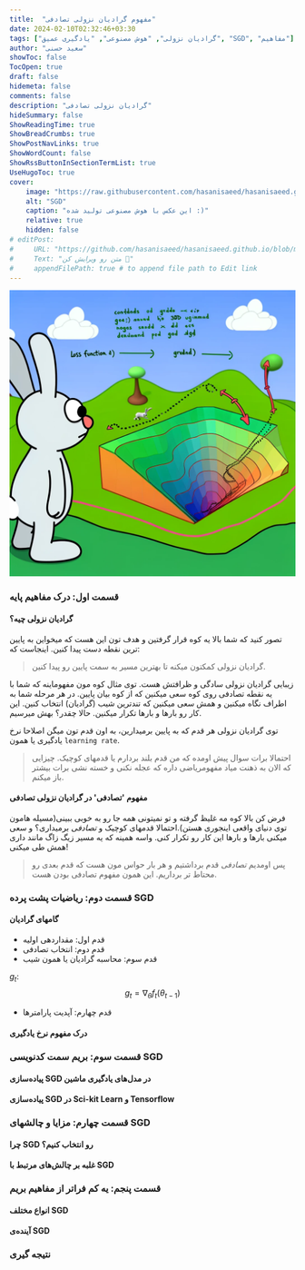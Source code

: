 ```yaml
---
title:  "مفهوم گرادیان نزولی تصادفی"
date: 2024-02-10T02:32:46+03:30
tags: ["گرادیان نزولی", "هوش مصنوعی", "یادگیری عمیق", "SGD", "مفاهیم"]
author: "سعید حسنی"
showToc: false
TocOpen: true
draft: false
hidemeta: false
comments: false
description: "گرادیان نزولی تصادفی"
hideSummary: false
ShowReadingTime: true
ShowBreadCrumbs: true
ShowPostNavLinks: true
ShowWordCount: false
ShowRssButtonInSectionTermList: true
UseHugoToc: true
cover:
    image: "https://raw.githubusercontent.com/hasanisaeed/hasanisaeed.github.io/main/content/posts/concept-of-SGD/images/sgd.webp"
    alt: "SGD"
    caption: "این عکس با هوش مصنوعی تولید شده :)" 
    relative: true
    hidden: false
# editPost:
#     URL: "https://github.com/hasanisaeed/hasanisaeed.github.io/blob/main/content"
#     Text: "متن رو ویرایش کن 🤗"
#     appendFilePath: true # to append file path to Edit link
---
```

![SGD](https://raw.githubusercontent.com/hasanisaeed/hasanisaeed.github.io/main/content/posts/concept-of-SGD/images/sgd.webp#center)

### قسمت اول: درک مفاهیم پایه
#### گرادیان نزولی چیه؟
تصور کنید که شما بالا یه کوه قرار گرفتین و هدف تون این هست که میخواین به پایین ترین نقطه دست پیدا کنین. اینجاست که:
> گرادیان نزولی کمکتون میکنه تا بهترین مسیر به سمت پایین رو پیدا کنین.

زیبایی گرادیان نزولی سادگی و ظرافتش هست. توی مثال کوه مون مفهوماینه که شما با یه نقطه تصادفی روی کوه سعی میکنین که از کوه بیان پایین. در هر مرحله شما به اطراف نگاه میکنین و همش سعی میکنین که تندترین شیب (گرادیان) انتخاب کنین. این کار رو بارها و بارها تکرار میکنین. حالا چقدر؟ بهش میرسیم.

توی گرادیان نزولی هر قدم که به پایین برمیدارین، به اون قدم تون میگن اصلاحا نرخ یادگیری یا همون `learning rate`. 
> احتمالا برات سوال پیش اومده که من قدم بلند بردارم یا قدمهای کوچیک. چیزایی که الان به ذهنت میاد مفهومریاضی داره که عجله نکنی و خسته نشی برات بیشتر باز میکنم.

#### مفهوم 'تصادفی' در گرادیان نزولی تصادفی
فرض کن بالا کوه مه غلیظ گرفته و تو نمیتونی همه جا رو به خوبی ببینی(مسیله هامون توی دنیای واقعی اینجوری هستن).احتمالا قدمهای کوچیک و *تصادفی* برمیداری؟ و سعی میکنی بارها و بارها این کار رو تکرار کنی. واسه همینه که یه مسیر زیگ زاگ مانند داری همش طی میکنی!
> پس اومدیم *تصادفی* قدم برداشتیم و هر بار حواس مون هست که قدم بعدی رو محتاط تر برداریم. این همون مفهوم تصادفی بودن هست.

### قسمت دوم: ریاضیات پشت پرده SGD
#### گامهای گرادیان
- قدم اول: مقداردهی اولیه
- قدم دوم: انتخاب تصادفی
- قدم سوم: محاسبه گرادیان یا همون شیب
  
$g_t$: $$g_t = \nabla_\theta f_t(\theta_{t-1})$$

- قدم چهارم: آپدیت پارامترها
#### درک مفهوم نرخ یادگیری

### قسمت سوم: بریم سمت کدنویسی SGD
#### پیاده‌سازی SGD در مدل‌های یادگیری ماشین
#### پیاده‌سازی SGD در Sci-kit Learn و Tensorflow

### قسمت چهارم: مزایا و چالشهای SGD
#### چرا SGD رو انتخاب کنیم؟
#### غلبه بر چالش‌های مرتبط با SGD

###  قسمت پنجم: یه کم فراتر از مفاهیم بریم

#### انواع مختلف SGD
#### آینده‌ی SGD

### نتیجه گیری
